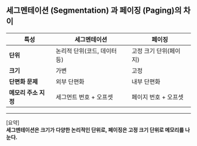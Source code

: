 ## 세그멘테이션 (Segmentation) 과 페이징 (Paging)의 차이

| **특성**              | **세그멘테이션**                  | **페이징**                     |
|-------------------|------------------------------|----------------------------|
| **단위**              | 논리적 단위(코드, 데이터 등) | 고정 크기 단위(페이지)     |
| **크기**              | 가변                         | 고정                       |
| **단편화 문제**       | 외부 단편화                  | 내부 단편화               |
| **메모리 주소 지정**  | 세그먼트 번호 + 오프셋       | 페이지 번호 + 오프셋       |


****
[요약] </br>
**세그멘테이션은 크기가 다양한 논리적인 단위로, 페이징은 고정 크기 단위로 메모리를 나눈다.** 